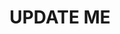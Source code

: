---
guid: "CB158EBD-69E1-4711-8A32-EA901FED676E"
title: UPDATE ME
description: UPDATE ME
pubDate: "Tue, 29 Aug 2023 18:00:00 -0400"
itunes-explicit: "no"
itunes-episode: 91
itunes-episodeType: full

# More info
youtube-full: UPDATE ME
discussion: UPDATE ME

# Timeline
timeline:
  - seconds: 0
    title: Intro

# File information
enclosure-url: "https://media.phor.net/csh/2023-08-29-episode-91.m4a"
enclosure-length: UPDATE ME
enclosure-type: "audio/x-m4a"
itunes-duration: UPDATE ME

# CSH information
badges:
  - type: stayed-to-end
    recipient: fulldecent
  - type: stayed-to-end
    recipient: dtedesco1
---